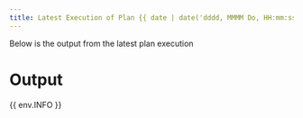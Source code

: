 ```yaml
---
title: Latest Execution of Plan {{ date | date('dddd, MMMM Do, HH:mm:ss') }}
---
```

Below is the output from the latest plan execution

# Output

{{ env.INFO }}